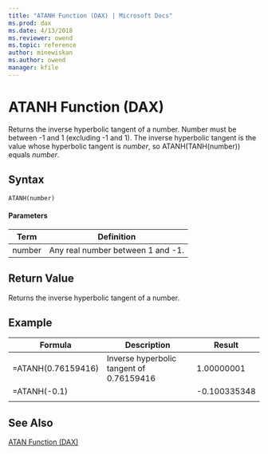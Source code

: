 ```yaml
---
title: "ATANH Function (DAX) | Microsoft Docs"
ms.prod: dax
ms.date: 4/13/2018
ms.reviewer: owend
ms.topic: reference
author: minewiskan
ms.author: owend
manager: kfile
---
```

# ATANH Function (DAX)
Returns the inverse hyperbolic tangent of a number. Number must be between -1 and 1 (excluding -1 and 1). The inverse hyperbolic tangent is the value whose hyperbolic tangent is *number*, so ATANH(TANH(number)) equals *number*.  
  
## Syntax  
  
```  
ATANH(number)  
```  
  
#### Parameters  
  
|Term|Definition|  
|--------|--------------|  
|number|Any real number between 1 and -1.|  
  
## Return Value  
Returns the inverse hyperbolic tangent of a number.  
  
## Example  
  
|Formula|Description|Result|  
|-----------|---------------|----------|  
|=ATANH(0.76159416)|Inverse hyperbolic tangent of 0.76159416|1.00000001|  
|=ATANH(-0.1)||-0.100335348|  
||||  
  
## See Also  
[ATAN Function &#40;DAX&#41;](atan-function-dax.md)  
  
